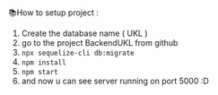 📚How to setup project :

1. Create the database name ( UKL )
2. go to the project BackendUKL from github
3. ```npx sequelize-cli db:migrate```
4. ```npm install```
5. ```npm start```
6. and now u can see server running on port 5000 :D
